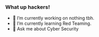 ### What up hackers!


- 🔭 I’m currently working on nothing tbh.
- 🌱 I’m currently learning Red Teaming.
- 💬 Ask me about Cyber Security


